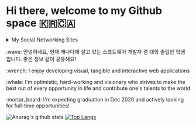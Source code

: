 # Hi there, welcome to my Github space 🇰🇷🇨🇦 
<details>
  <summary>My Social Networking Sites</summary>
  <div>
    <a href="https://www.linkedin.com/in/danlee0528" target="_blank"><img src="https://img.shields.io/badge/linkedin-%230077B5.svg?&style=for-the-badge&logo=linkedin&logoColor=white"></a>
    <a href="https://dev.to/danlee0528" target="_blank"><img src= "https://img.shields.io/badge/DEV.TO-%230A0A0A.svg?&style=for-the-badge&logo=dev.to&logoColor=white"> </a>
    <a href="https://www.instagram.com/lhk.dev/" target="_blank"><img src="https://img.shields.io/badge/instagram-%23E4405F.svg?&style=for-the-badge&logo=instagram&logoColor=white"></a>
  </div>
</details>
<p>:wave: 안녕하세요, 현재 캐나다에 살고 있는 소프트웨어 개발자 겸 대학 졸업반 학생 입니다. 좋은 정보 같이 공유해요!</p>
<p>:wrench: I enjoy developing visual, tangible and interactive web applications </p>
<p>:whale: I'm optimistic, hard-working and visionary who strives to make the best out of every opportunity in life and contribute one's talents to the world </p>
<p>:mortar_board: I'm expecting graduation in Dec 2020 and actively looking for full-time opportunities!</p>

![Anurag's github stats](https://github-readme-stats.vercel.app/api?username=danlee0528&show_icons=true&theme=default)
[![Top Langs](https://github-readme-stats.vercel.app/api/top-langs/?username=danlee0528&layout=compact)](https://github.com/anuraghazra/github-readme-stats)


